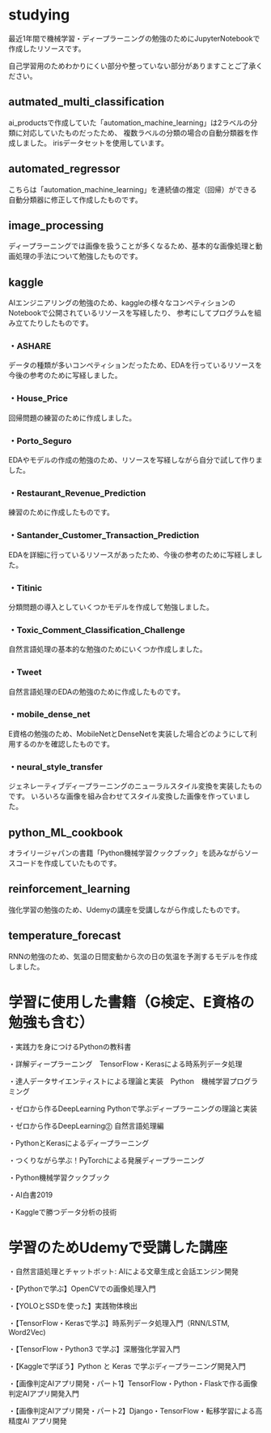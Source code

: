 # studying
最近1年間で機械学習・ディープラーニングの勉強のためにJupyterNotebookで作成したリソースです。

自己学習用のためわかりにくい部分や整っていない部分がありますことご了承ください。


## autmated_multi_classification

ai_productsで作成していた「automation_machine_learning」は2ラベルの分類に対応していたものだったため、
複数ラベルの分類の場合の自動分類器を作成しました。
irisデータセットを使用しています。


## automated_regressor

こちらは「automation_machine_learning」を連続値の推定（回帰）ができる自動分類器に修正して作成したものです。


## image_processing

ディープラーニングでは画像を扱うことが多くなるため、基本的な画像処理と動画処理の手法について勉強したものです。


## kaggle

AIエンジニアリングの勉強のため、kaggleの様々なコンペティションのNotebookで公開されているリソースを写経したり、
参考にしてプログラムを組み立てたりしたものです。

### ・ASHARE
データの種類が多いコンペティションだったため、EDAを行っているリソースを今後の参考のために写経しました。

### ・House_Price

回帰問題の練習のために作成しました。

### ・Porto_Seguro

EDAやモデルの作成の勉強のため、リソースを写経しながら自分で試して作りました。

### ・Restaurant_Revenue_Prediction

練習のために作成したものです。

### ・Santander_Customer_Transaction_Prediction

EDAを詳細に行っているリソースがあったため、今後の参考のために写経しました。

### ・Titinic

分類問題の導入としていくつかモデルを作成して勉強しました。

### ・Toxic_Comment_Classification_Challenge

自然言語処理の基本的な勉強のためにいくつか作成しました。

### ・Tweet

自然言語処理のEDAの勉強のために作成したものです。

### ・mobile_dense_net

E資格の勉強のため、MobileNetとDenseNetを実装した場合どのようにして利用するのかを確認したものです。

### ・neural_style_transfer

ジェネレーティブディープラーニングのニューラルスタイル変換を実装したものです。
いろいろな画像を組み合わせてスタイル変換した画像を作っていました。


## python_ML_cookbook

オライリージャパンの書籍「Python機械学習クックブック」を読みながらソースコードを作成していたものです。


## reinforcement_learning

強化学習の勉強のため、Udemyの講座を受講しながら作成したものです。


## temperature_forecast

RNNの勉強のため、気温の日間変動から次の日の気温を予測するモデルを作成しました。


# 学習に使用した書籍（G検定、E資格の勉強も含む）
・実践力を身につけるPythonの教科書

・詳解ディープラーニング　TensorFlow・Kerasによる時系列データ処理

・達人データサイエンティストによる理論と実装　Python　機械学習プログラミング

・ゼロから作るDeepLearning Pythonで学ぶディープラーニングの理論と実装

・ゼロから作るDeepLearning⓶ 自然言語処理編

・PythonとKerasによるディープラーニング

・つくりながら学ぶ！PyTorchによる発展ディープラーニング

・Python機械学習クックブック

・AI白書2019

・Kaggleで勝つデータ分析の技術

# 学習のためUdemyで受講した講座
・自然言語処理とチャットボット: AIによる文章生成と会話エンジン開発

・【Pythonで学ぶ】OpenCVでの画像処理入門

・【YOLOとSSDを使った】実践物体検出

・【TensorFlow・Kerasで学ぶ】時系列データ処理入門（RNN/LSTM, Word2Vec)

・【TensorFlow・Python3 で学ぶ】深層強化学習入門

・【Kaggleで学ぼう】Python と Keras で学ぶディープラーニング開発入門

・【画像判定AIアプリ開発・パート1】TensorFlow・Python・Flaskで作る画像判定AIアプリ開発入門

・【画像判定AIアプリ開発・パート2】Django・TensorFlow・転移学習による高精度AI アプリ開発
